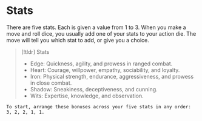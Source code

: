 # Stats

There are five stats. Each is given a value from 1 to 3. When you make a move and roll dice, you usually add one of your stats to your action die. The move will tell you which stat to add, or give you a choice.

>[!tldr] Stats
>- Edge: Quickness, agility, and prowess in ranged combat.
>- Heart: Courage, willpower, empathy, sociability, and loyalty.
>- Iron: Physical strength, endurance, aggressiveness, and prowess in close combat. 
>- Shadow: Sneakiness, deceptiveness, and cunning.
>- Wits: Expertise, knowledge, and observation.

	To start, arrange these bonuses across your five stats in any order: 3, 2, 2, 1, 1.